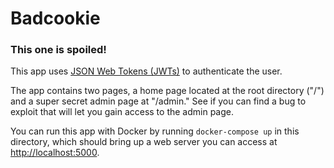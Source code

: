 # Badcookie
### This one is spoiled!

This app uses [JSON Web Tokens (JWTs)](https://en.wikipedia.org/wiki/JSON_Web_Token) to authenticate the user. 

The app contains two pages, a home page located at the root directory ("/") and a super secret admin page at "/admin." See if you can find a bug to exploit that will let you gain access to the admin page.

You can run this app with Docker by running `docker-compose up` in this directory, which should bring up a web server you can access at [http://localhost:5000](http://localhost:5000).